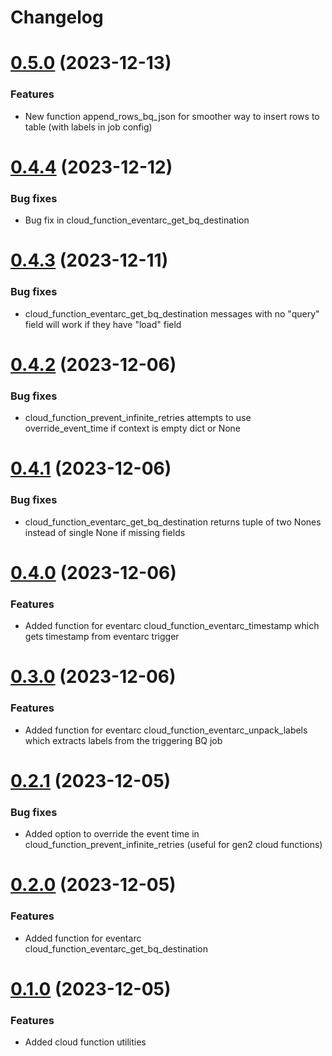 # Changelog

# [0.5.0](https://github.com/johnf1004/google_cloud_utilities/compare/v0.4.4...v0.5.0) (2023-12-13)

### Features

* New function append_rows_bq_json for smoother way to insert rows to table (with labels in job config)

# [0.4.4](https://github.com/johnf1004/google_cloud_utilities/compare/v0.4.3...v0.4.4) (2023-12-12)

### Bug fixes

* Bug fix in cloud_function_eventarc_get_bq_destination

# [0.4.3](https://github.com/johnf1004/google_cloud_utilities/compare/v0.4.2...v0.4.3) (2023-12-11)

### Bug fixes

* cloud_function_eventarc_get_bq_destination messages with no "query" field will work if they have "load" field

# [0.4.2](https://github.com/johnf1004/google_cloud_utilities/compare/v0.4.1...v0.4.2) (2023-12-06)

### Bug fixes

* cloud_function_prevent_infinite_retries attempts to use override_event_time if context is empty dict or None

# [0.4.1](https://github.com/johnf1004/google_cloud_utilities/compare/v0.4.0...v0.4.1) (2023-12-06)

### Bug fixes

* cloud_function_eventarc_get_bq_destination returns tuple of two Nones instead of single None if missing fields

# [0.4.0](https://github.com/johnf1004/google_cloud_utilities/compare/v0.3.0...v0.4.0) (2023-12-06)

### Features

* Added function for eventarc cloud_function_eventarc_timestamp which gets timestamp from eventarc trigger

# [0.3.0](https://github.com/johnf1004/google_cloud_utilities/compare/v0.2.1...v0.3.0) (2023-12-06)

### Features

* Added function for eventarc cloud_function_eventarc_unpack_labels which extracts labels from the triggering BQ job

# [0.2.1](https://github.com/johnf1004/google_cloud_utilities/compare/v0.2.0...v0.2.1) (2023-12-05)

### Bug fixes

* Added option to override the event time in cloud_function_prevent_infinite_retries (useful for gen2 cloud functions)

# [0.2.0](https://github.com/johnf1004/google_cloud_utilities/compare/v0.1.0...v0.2.0) (2023-12-05)

### Features

* Added function for eventarc cloud_function_eventarc_get_bq_destination

# [0.1.0](https://github.com/johnf1004/google_cloud_utilities/compare/v0.0.6...v0.1.0) (2023-12-05)

### Features

* Added cloud function utilities
